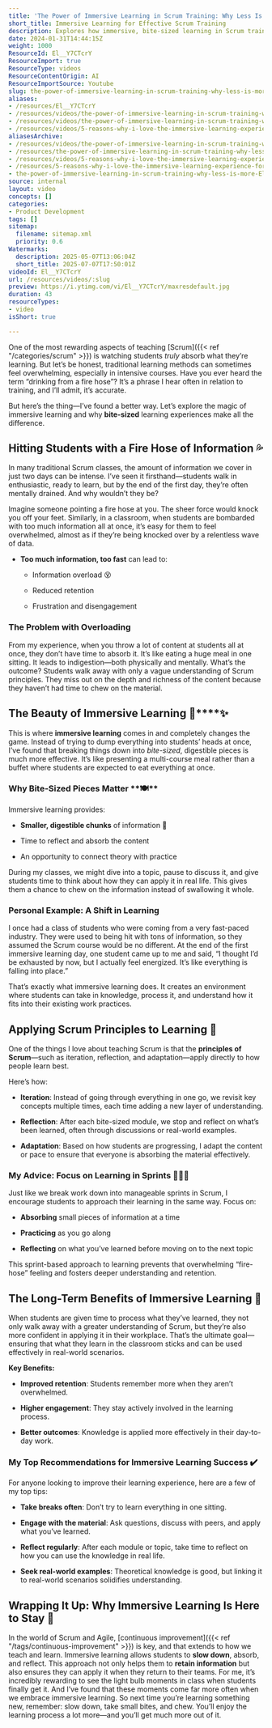 ```yaml
---
title: 'The Power of Immersive Learning in Scrum Training: Why Less Is More'
short_title: Immersive Learning for Effective Scrum Training
description: Explores how immersive, bite-sized learning in Scrum training boosts retention, engagement, and real-world application by reducing information overload and promoting reflection.
date: 2024-01-31T14:44:15Z
weight: 1000
ResourceId: El__Y7CTcrY
ResourceImport: true
ResourceType: videos
ResourceContentOrigin: AI
ResourceImportSource: Youtube
slug: the-power-of-immersive-learning-in-scrum-training-why-less-is-more
aliases:
- /resources/El__Y7CTcrY
- /resources/videos/the-power-of-immersive-learning-in-scrum-training-why-less-is-more-El__Y7CTcrY
- /resources/videos/the-power-of-immersive-learning-in-scrum-training-why-less-is-more
- /resources/videos/5-reasons-why-i-love-the-immersive-learning-experience-for-students-part-1
aliasesArchive:
- /resources/videos/the-power-of-immersive-learning-in-scrum-training-why-less-is-more
- /resources/the-power-of-immersive-learning-in-scrum-training-why-less-is-more
- /resources/videos/5-reasons-why-i-love-the-immersive-learning-experience-for-students-part-1
- /resources/5-reasons-why-i-love-the-immersive-learning-experience-for-students-part-1
- the-power-of-immersive-learning-in-scrum-training-why-less-is-more-El__Y7CTcrY
source: internal
layout: video
concepts: []
categories:
- Product Development
tags: []
sitemap:
  filename: sitemap.xml
  priority: 0.6
Watermarks:
  description: 2025-05-07T13:06:04Z
  short_title: 2025-07-07T17:50:01Z
videoId: El__Y7CTcrY
url: /resources/videos/:slug
preview: https://i.ytimg.com/vi/El__Y7CTcrY/maxresdefault.jpg
duration: 43
resourceTypes:
- video
isShort: true

---
```

One of the most rewarding aspects of teaching [Scrum]({{< ref "/categories/scrum" >}}) is watching students _truly_ absorb what they’re learning. But let’s be honest, traditional learning methods can sometimes feel overwhelming, especially in intensive courses. Have you ever heard the term “drinking from a fire hose”? It’s a phrase I hear often in relation to training, and I’ll admit, it’s accurate.

But here’s the thing—I’ve found a better way. Let’s explore the magic of immersive learning and why **bite-sized** learning experiences make all the difference.

## **Hitting Students with a Fire Hose of Information** **💦**

In many traditional Scrum classes, the amount of information we cover in just two days can be intense. I’ve seen it firsthand—students walk in enthusiastic, ready to learn, but by the end of the first day, they’re often mentally drained. And why wouldn’t they be?

Imagine someone pointing a fire hose at you. The sheer force would knock you off your feet. Similarly, in a classroom, when students are bombarded with too much information all at once, it’s easy for them to feel overwhelmed, almost as if they’re being knocked over by a relentless wave of data.

- **Too much information, too fast** can lead to:
    - Information overload 😵
    
    - Reduced retention
    
    - Frustration and disengagement

### **The Problem with Overloading**

From my experience, when you throw a lot of content at students all at once, they don’t have time to absorb it. It’s like eating a huge meal in one sitting. It leads to indigestion—both physically and mentally. What’s the outcome? Students walk away with only a vague understanding of Scrum principles. They miss out on the depth and richness of the content because they haven’t had time to chew on the material.

## **The Beauty of Immersive Learning 🧠****✨**

This is where **immersive learning** comes in and completely changes the game. Instead of trying to dump everything into students’ heads at once, I’ve found that breaking things down into _bite-sized_, digestible pieces is much more effective. It’s like presenting a multi-course meal rather than a buffet where students are expected to eat everything at once.

### **Why Bite-Sized Pieces Matter** **🍽****️**

Immersive learning provides:

- **Smaller, digestible chunks** of information 🧩

- Time to reflect and absorb the content

- An opportunity to connect theory with practice

During my classes, we might dive into a topic, pause to discuss it, and give students time to think about how they can apply it in real life. This gives them a chance to chew on the information instead of swallowing it whole.

### **Personal Example: A Shift in Learning**

I once had a class of students who were coming from a very fast-paced industry. They were used to being hit with tons of information, so they assumed the Scrum course would be no different. At the end of the first immersive learning day, one student came up to me and said, “I thought I’d be exhausted by now, but I actually feel energized. It’s like everything is falling into place.”

That’s exactly what immersive learning does. It creates an environment where students can take in knowledge, process it, and understand how it fits into their existing work practices.

## **Applying Scrum Principles to Learning** **🚀**

One of the things I love about teaching Scrum is that the **principles of Scrum**—such as iteration, reflection, and adaptation—apply directly to how people learn best.

Here’s how:

- **Iteration**: Instead of going through everything in one go, we revisit key concepts multiple times, each time adding a new layer of understanding.

- **Reflection**: After each bite-sized module, we stop and reflect on what’s been learned, often through discussions or real-world examples.

- **Adaptation**: Based on how students are progressing, I adapt the content or pace to ensure that everyone is absorbing the material effectively.

### **My Advice: Focus on Learning in Sprints** **🏃****‍****♂****️****💡**

Just like we break work down into manageable sprints in Scrum, I encourage students to approach their learning in the same way. Focus on:

- **Absorbing** small pieces of information at a time

- **Practicing** as you go along

- **Reflecting** on what you’ve learned before moving on to the next topic

This sprint-based approach to learning prevents that overwhelming “fire-hose” feeling and fosters deeper understanding and retention.

## **The Long-Term Benefits of Immersive Learning** **🎯**

When students are given time to process what they’ve learned, they not only walk away with a greater understanding of Scrum, but they’re also more confident in applying it in their workplace. That’s the ultimate goal—ensuring that what they learn in the classroom sticks and can be used effectively in real-world scenarios.

**Key Benefits:**

- **Improved retention**: Students remember more when they aren’t overwhelmed.

- **Higher engagement**: They stay actively involved in the learning process.

- **Better outcomes**: Knowledge is applied more effectively in their day-to-day work.

### **My Top Recommendations for Immersive Learning Success** **✔️**

For anyone looking to improve their learning experience, here are a few of my top tips:

- **Take breaks often**: Don’t try to learn everything in one sitting.

- **Engage with the material**: Ask questions, discuss with peers, and apply what you’ve learned.

- **Reflect regularly**: After each module or topic, take time to reflect on how you can use the knowledge in real life.

- **Seek real-world examples**: Theoretical knowledge is good, but linking it to real-world scenarios solidifies understanding.

## **Wrapping It Up: Why Immersive Learning Is Here to Stay** **🌟**

In the world of Scrum and Agile, [continuous improvement]({{< ref "/tags/continuous-improvement" >}}) is key, and that extends to how we teach and learn. Immersive learning allows students to **slow down**, absorb, and reflect. This approach not only helps them to **retain information** but also ensures they can apply it when they return to their teams. For me, it’s incredibly rewarding to see the light bulb moments in class when students finally get it. And I’ve found that these moments come far more often when we embrace immersive learning. So next time you’re learning something new, remember: slow down, take small bites, and chew. You’ll enjoy the learning process a lot more—and you’ll get much more out of it.
